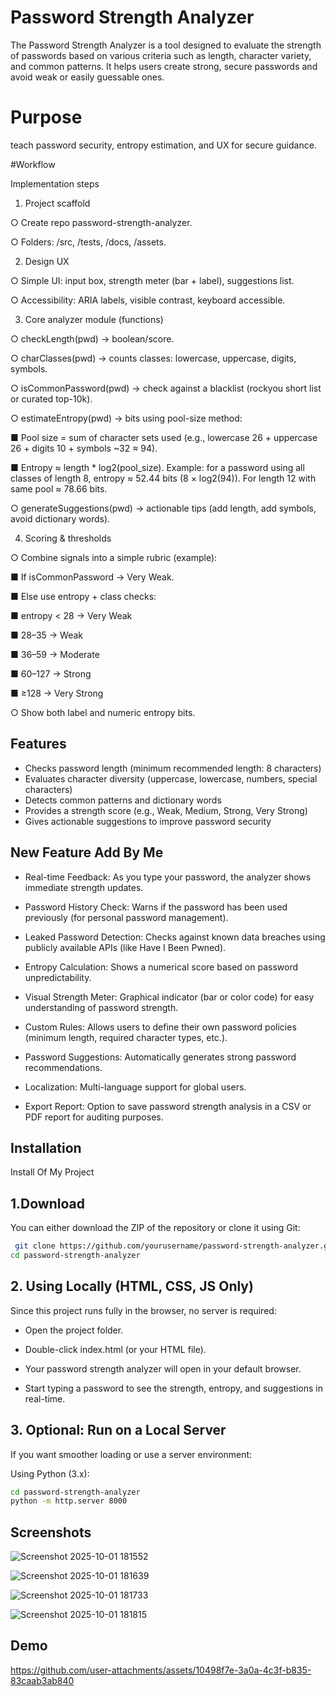 
# Password Strength Analyzer

The Password Strength Analyzer is a tool designed to evaluate the strength of passwords based on various criteria such as length, character variety, and common patterns. It helps users create strong, secure passwords and avoid weak or easily guessable ones.


# Purpose

teach password security, entropy estimation, and UX for secure guidance.


#Workflow


Implementation steps
1.	Project scaffold

○	Create repo password-strength-analyzer.

○	Folders: /src, /tests, /docs, /assets.

2.	Design UX

○	Simple UI: input box, strength meter (bar + label), suggestions list.

○	Accessibility: ARIA labels, visible contrast, keyboard accessible.

3.	Core analyzer module (functions)

○	checkLength(pwd) → boolean/score.

○	charClasses(pwd) → counts classes: lowercase, uppercase, digits, symbols.

○	isCommonPassword(pwd) → check against a blacklist (rockyou short list or curated top-10k).

○	estimateEntropy(pwd) → bits using pool-size method:

■	Pool size = sum of character sets used (e.g., lowercase 26 + uppercase 26 + digits 10 + symbols ~32 ≈ 94).

■	Entropy ≈ length * log2(pool_size).
 Example: for a password using all classes of length 8, entropy ≈ 52.44 bits (8 × log2(94)). For length 12 with same pool ≈ 78.66 bits.

○	generateSuggestions(pwd) → actionable tips (add length, add symbols, avoid dictionary words).

4.	Scoring & thresholds

○	Combine signals into a simple rubric (example):

■	If isCommonPassword → Very Weak.

■	Else use entropy + class checks:

■	entropy < 28 → Very Weak

■	28–35 → Weak

■	36–59 → Moderate

■	60–127 → Strong

■	≥128 → Very Strong

○	Show both label and numeric entropy bits.



## Features

- Checks password length (minimum recommended length: 8 characters)
- Evaluates character diversity (uppercase, lowercase, numbers, special characters)
- Detects common patterns and dictionary words
- Provides a strength score (e.g., Weak, Medium, Strong, Very Strong)
- Gives actionable suggestions to improve password security
## New Feature Add By Me

- Real-time Feedback: As you type your password, the analyzer shows immediate strength updates.

- Password History Check: Warns if the password has been used previously (for personal password management).

- Leaked Password Detection: Checks against known data breaches using publicly available APIs (like Have I Been Pwned).

- Entropy Calculation: Shows a numerical score based on password unpredictability.
- Visual Strength Meter: Graphical indicator (bar or color code) for easy understanding of password strength.
- Custom Rules: Allows users to define their own password policies (minimum length, required character types, etc.).

- Password Suggestions: Automatically generates strong password recommendations.

- Localization: Multi-language support for global users.

- Export Report: Option to save password strength analysis in a CSV or PDF report for auditing purposes.
## Installation

Install Of My Project

## 1.Download

You can either download the ZIP of the repository or clone it using Git:

```bash
 git clone https://github.com/yourusername/password-strength-analyzer.git
cd password-strength-analyzer
```
## 2. Using Locally (HTML, CSS, JS Only)

Since this project runs fully in the browser, no server is required:

- Open the project folder.

- Double-click index.html (or your HTML file).

- Your password strength analyzer will open in your default browser.

- Start typing a password to see the strength, entropy, and suggestions in real-time.


## 3. Optional: Run on a Local Server

If you want smoother loading or use a server environment:

Using Python (3.x):
```bash
cd password-strength-analyzer
python -m http.server 8000
```
## Screenshots
![Screenshot 2025-10-01 181552](https://github.com/user-attachments/assets/3d718418-7921-4887-a630-9b3355715bae)

![Screenshot 2025-10-01 181639](https://github.com/user-attachments/assets/1042d39e-9d04-4aa4-8913-8c71656b9b94)

![Screenshot 2025-10-01 181733](https://github.com/user-attachments/assets/47114409-d02e-4cb0-969d-2b78b05dd667)

![Screenshot 2025-10-01 181815](https://github.com/user-attachments/assets/3e4a2d38-b62d-414f-8ccd-718c67841e3e)





## Demo

https://github.com/user-attachments/assets/10498f7e-3a0a-4c3f-b835-83caab3ab840


